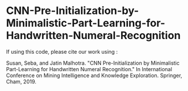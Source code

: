 # CNN-Pre-Initialization-by-Minimalistic-Part-Learning-for-Handwritten-Numeral-Recognition
If using this code, please cite our work using :

Susan, Seba, and Jatin Malhotra. "CNN Pre-Initialization by Minimalistic Part-Learning for Handwritten Numeral Recognition." In International Conference on Mining Intelligence and Knowledge Exploration. Springer, Cham, 2019.
